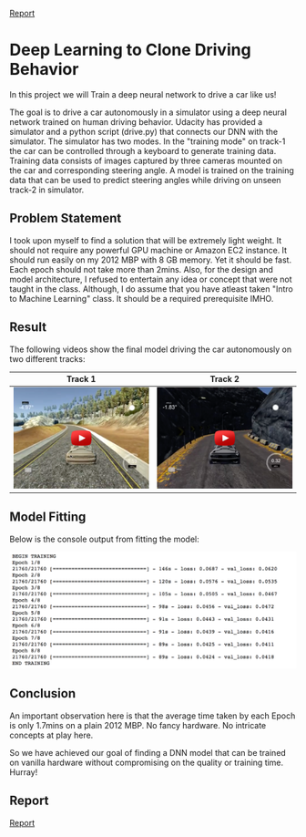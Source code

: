 
[Report](https://srikanthpagadala.github.io/serve/carnd-behavioral-cloning-p3-report.html)

# Deep Learning to Clone Driving Behavior

In this project we will Train a deep neural network to drive a car like us!

The goal is to drive a car autonomously in a simulator using a deep neural network trained on human driving behavior. Udacity has provided a simulator and a python script (drive.py) that connects our DNN with the simulator. The simulator has two modes. In the "training mode" on track-1 the car can be controlled through a keyboard to generate training data. Training data consists of images captured by three cameras mounted on the car and corresponding steering angle. A model is trained on the training data that can be used to predict steering angles while driving on unseen track-2 in simulator.

## Problem Statement

I took upon myself to find a solution that will be extremely light weight. It should not require any powerful GPU machine or Amazon EC2 instance. It should run easily on my 2012 MBP with 8 GB memory. Yet it should be fast. Each epoch should not take more than 2mins. Also, for the design and model architecture, I refused to entertain any idea or concept that were not taught in the class. Although, I do assume that you have atleast taken "Intro to Machine Learning" class. It should be a required prerequisite IMHO.

## Result

The following videos show the final model driving the car autonomously on two different tracks:

Track 1                       |  Track 2
:----------------------------:|:------------------------------:
[![Track 1](IMG/track-1.png)](https://youtu.be/mYejcv8uDkw) | [![Track 2](IMG/track-2.png)](https://youtu.be/TlTQVpRr6N8)

## Model Fitting

Below is the console output from fitting the model:

![Console Output](IMG/console-output.png)

## Conclusion

An important observation here is that the average time taken by each Epoch is only 1.7mins on a plain 2012 MBP. No fancy hardware. No intricate concepts at play here.

So we have achieved our goal of finding a DNN model that can be trained on vanilla hardware without compromising on the quality or training time. Hurray!

## Report

[Report](https://srikanthpagadala.github.io/serve/carnd-behavioral-cloning-p3-report.html)